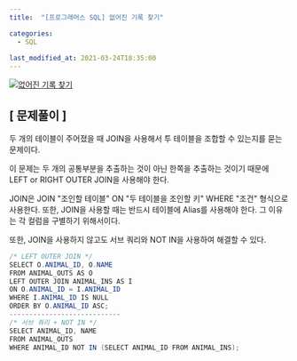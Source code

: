```yaml
---
title:  "[프로그래머스 SQL] 없어진 기록 찾기"

categories:
  - SQL
  
last_modified_at: 2021-03-24T18:35:00
---
```


[![없어진 기록 찾기](https://user-images.githubusercontent.com/53072057/112252802-07001000-8ca1-11eb-9316-13211f803950.JPG)](https://programmers.co.kr/learn/courses/30/lessons/59042)  

<h2>[ 문제풀이 ]</h2>  
두 개의 테이블이 주어졌을 때 JOIN을 사용해서 투 테이블을 조합할 수 있는지를 묻는 문제이다.  

이 문제는 두 개의 공통부분을 추출하는 것이 아닌 한쪽을 추출하는 것이기 때문에 LEFT or RIGHT OUTER JOIN을 사용해야 한다.  

JOIN은 JOIN "조인할 테이블" ON "두 테이블을 조인할 키" WHERE "조건" 형식으로 사용한다. 또한, JOIN을 사용할 때는 반드시 테이블에 Alias를 사용해야 한다. 그 이유는 각 컬럼을 구별하기 위해서이다.  

또한, JOIN을 사용하지 않고도 서브 쿼리와 NOT IN을 사용하여 해결할 수 있다.  

```java
/* LEFT OUTER JOIN */
SELECT O.ANIMAL_ID, O.NAME
FROM ANIMAL_OUTS AS O
LEFT OUTER JOIN ANIMAL_INS AS I
ON O.ANIMAL_ID = I.ANIMAL_ID
WHERE I.ANIMAL_ID IS NULL
ORDER BY O.ANIMAL_ID ASC;
----------------------------
/* 서브 쿼리 + NOT IN */
SELECT ANIMAL_ID, NAME
FROM ANIMAL_OUTS
WHERE ANIMAL_ID NOT IN (SELECT ANIMAL_ID FROM ANIMAL_INS);
```
